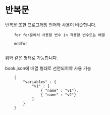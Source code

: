 # 반복문

반복문 또한 프로그래밍 언어와 사용이 비슷합니다.

```
    for for문에서 사용할 변수 in 적용할 변수또는 배열
    
    endfor
    
```

위와 같은 형태로 가능합니다.

book.json에 배열 형태로 선언되어야 사용 가능
```
    {
        "variables" : {
            "v1" : [
                { "name" : "v1"},
                { "name" : "v2"}
            ]
        }
    }
```
